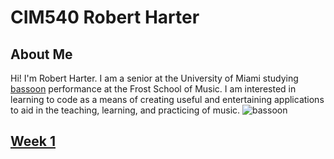 # CIM540 Robert Harter

## About Me

Hi! I'm Robert Harter. I am a senior at the University of Miami studying [bassoon](https://en.wikipedia.org/wiki/Bassoon) performance at the Frost School of Music.
I am interested in learning to code as a means of creating useful and entertaining applications to aid in the teaching, learning, and practicing of music.
![bassoon](https://thumbs.dreamstime.com/b/bassoon-detail-musical-instrument-47386926.jpg)
## [Week 1](https://github.com/Robbie219/CIM540/tree/master/week1)


